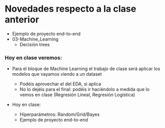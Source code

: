 # Novedades respecto a la clase anterior

*  Ejemplo de proyecto end-to-end
* 03-Machine_Learning
  * Decisión trees


  

### Hoy en clase veremos:

* Para el bloque de Machine Learning el trabajo de clase será aplicar los modelos que vayamos viendo a un dataset
  * Podéis aprovechar el del EDA, si aplica
  * No lo dejéis para el final: podéis ir haciéndolo a medida que lo vemos en clase (Regresión Lineal, Regresión Logística)

* Hoy en clase: 
  * Hiperparámetros: Random/Grid/Bayes
  * Ejemplo de proyecto end-to-end

